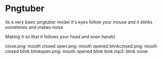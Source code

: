 # Pngtuber
its a very basic pngtuber model
it's eyes follow your mouse and it blinks sometimes and makes noise

Making it so that it follows your head and even hands!

close.png: mouth closed
open.png: mouth opened
blinkclosed.png: mouth closed blink
blinkopen.png: mouth opened blink
bink.mp3: blink noise
